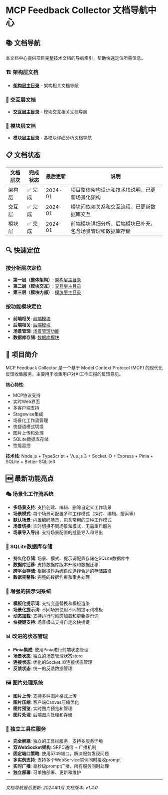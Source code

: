 # MCP Feedback Collector 文档导航中心

## 📚 文档导航

本文档中心提供项目完整技术文档的导航索引，帮助快速定位所需信息。

### 🏗️ 架构层文档
- **[架构层主目录](./架构层/index.md)** - 架构相关文档导航

### 🔄 交互层文档  
- **[交互层主目录](./交互层/index.md)** - 模块交互相关文档导航

### 🔧 模块层文档
- **[模块层主目录](./模块层/index.md)** - 各模块详细分析文档导航

## 📋 文档状态

| 文档层次 | 完成状态 | 最后更新 | 说明 |
|---------|---------|----------|------|
| 架构层 | ✅ 完成 | 2024-01 | 项目整体架构设计和技术栈说明，已更新场景化架构 |
| 交互层 | ✅ 完成 | 2024-01 | 模块间依赖关系和交互流程，已更新数据库交互 |
| 模块层 | ✅ 完成 | 2024-01 | 前端模块详细分析，后端模块已补充，包含场景管理和数据库存储 |

## 🔍 快速定位

### 按分析层次定位
- **第一层（整体架构）**: [架构层主目录](./架构层/index.md)
- **第二层（模块交互）**: [交互层主目录](./交互层/index.md)
- **第三层（模块内部）**: [模块层主目录](./模块层/index.md)

### 按功能模块定位
- **前端相关**: [前端模块](./模块层/前端模块/index.md)
- **后端相关**: [后端模块](./模块层/后端模块/index.md)
- **场景管理**: [场景管理功能](./模块层/前端模块/详细分析.md#场景管理系统)
- **数据库存储**: [数据库模块](./模块层/后端模块/详细分析.md#数据库管理)

## 🎯 项目简介

MCP Feedback Collector 是一个基于 Model Context Protocol (MCP) 的现代化反馈收集服务，主要用于收集用户对AI工作汇报的反馈意见。

**核心特性**: 
- MCP协议支持
- 实时Web界面
- 多客户端支持
- Stagewise集成
- 场景化工作流管理
- 快捷语模式切换
- 图片上传和处理
- SQLite数据库存储
- 性能监控

**技术栈**: Node.js + TypeScript + Vue.js 3 + Socket.IO + Express + Pinia + SQLite + Better-SQLite3

## 🆕 最新功能亮点

### 🎭 场景化工作流系统
- **多场景支持**: 支持创建、编辑、删除自定义工作场景
- **场景模式**: 每个场景可配置多种工作模式（探讨、编辑、搜索等）
- **默认场景**: 内置编码场景，包含常用的三种工作模式
- **场景切换**: 实时切换不同场景和模式，无需重启服务
- **场景导入导出**: 支持场景配置的批量导入和导出

### 💾 SQLite数据库存储
- **持久化存储**: 场景、模式、提示词配置存储在SQLite数据库中
- **数据库迁移**: 支持数据库版本升级和数据迁移
- **跨平台存储**: 根据操作系统自动选择合适的存储路径
- **数据完整性**: 完整的数据约束和事务处理

### 🔧 增强的提示词系统
- **模板化提示词**: 支持变量替换和模板渲染
- **场景化提示词**: 不同场景使用不同的提示词模板
- **动态加载**: 支持运行时动态加载和更新提示词
- **快捷键支持**: 场景模式支持自定义快捷键

### 📊 改进的状态管理
- **Pinia集成**: 使用Pinia进行前端状态管理
- **场景状态**: 独立的场景管理状态store
- **连接状态**: 优化的Socket.IO连接状态管理
- **反馈状态**: 统一的反馈数据管理

### 🖼️ 图片处理系统
- **图片上传**: 支持多种图片格式上传
- **图片压缩**: 客户端Canvas压缩优化
- **图片预览**: 实时图片预览和管理
- **图片处理**: 后端图片处理和存储

### 🔌 独立工具栏服务
- **完全解耦**: 独立的工具栏服务，支持多服务环境
- **双WebSocket架构**: SRPC通信 + 广播机制
- **固定端口策略**: 使用5749端口，解决服务发现问题
- **多实例支持**: 支持多个WebService实例同时接收prompt
- **实时广播**: 毫秒级prompt广播，所有服务同时处理
- **独立部署**: 可单独部署、更新和维护

---

*文档导航最后更新: 2024年1月*
*文档版本: v1.4.0* 